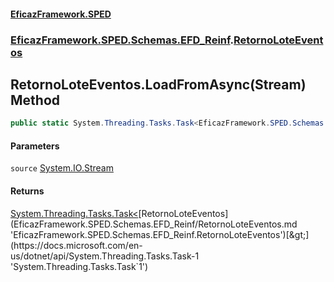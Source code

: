#### [EficazFramework.SPED](EficazFrameworkSPED.md 'EficazFramework SPED')
### [EficazFramework.SPED.Schemas.EFD_Reinf](EficazFramework.SPED.Schemas.EFD_Reinf.md 'EficazFramework.SPED.Schemas.EFD_Reinf').[RetornoLoteEventos](EficazFramework.SPED.Schemas.EFD_Reinf/RetornoLoteEventos.md 'EficazFramework.SPED.Schemas.EFD_Reinf.RetornoLoteEventos')

## RetornoLoteEventos.LoadFromAsync(Stream) Method

```csharp
public static System.Threading.Tasks.Task<EficazFramework.SPED.Schemas.EFD_Reinf.RetornoLoteEventos> LoadFromAsync(System.IO.Stream source);
```
#### Parameters

<a name='EficazFramework.SPED.Schemas.EFD_Reinf.RetornoLoteEventos.LoadFromAsync(System.IO.Stream).source'></a>

`source` [System.IO.Stream](https://docs.microsoft.com/en-us/dotnet/api/System.IO.Stream 'System.IO.Stream')

#### Returns
[System.Threading.Tasks.Task&lt;](https://docs.microsoft.com/en-us/dotnet/api/System.Threading.Tasks.Task-1 'System.Threading.Tasks.Task`1')[RetornoLoteEventos](EficazFramework.SPED.Schemas.EFD_Reinf/RetornoLoteEventos.md 'EficazFramework.SPED.Schemas.EFD_Reinf.RetornoLoteEventos')[&gt;](https://docs.microsoft.com/en-us/dotnet/api/System.Threading.Tasks.Task-1 'System.Threading.Tasks.Task`1')